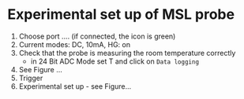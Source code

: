 # Experimental set up of MSL probe
1. Choose port .... (if connected, the icon is green)
2. Current modes: DC, 10mA, HG: on
3. Check that the probe is measuring the room temperature correctly
    - in 24 Bit ADC Mode set T and click on `Data logging`
4. See Figure ...
5. Trigger
6. Experimental set up - see Figure...